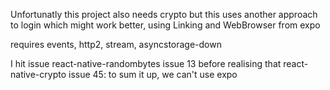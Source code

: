 Unfortunatly this project also needs crypto but this uses another approach to login which might work better, using Linking and WebBrowser from expo

requires events, http2, stream, asyncstorage-down

I hit issue react-native-randombytes issue 13 before
realising that react-native-crypto issue 45: to sum it up, we can't use expo